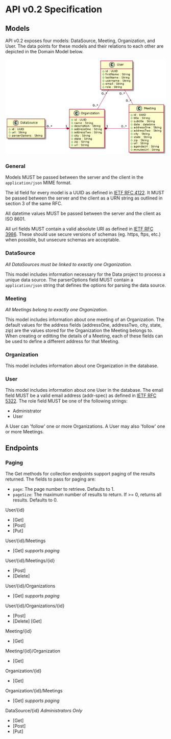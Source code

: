 # API v0.2 Specification

## Models

API v0.2 exposes four models: DataSource, Meeting, Organization, and User. The data points for these models and their relations to each other are depicted in the Domain Model below.

![alt text](./domain-model/domain-model-0.2.png "Domain Model v0.2")

### General

Models MUST be passed between the server and the client in the `application/json` MIME format.

The id field for every model is a UUID as defined in [IETF RFC 4122](https://doi.org/10.17487/RFC4122). It MUST be passed between the server and the client as a URN string as outlined in section 3 of the same RFC.

All datetime values MUST be passed between the server and the client as ISO 8601.

All url fields MUST contain a valid absolute URI as defined in [IETF RFC 3986](https://doi.org/10.17487/RFC3986). These should use secure versions of schemas (eg. https, ftps, etc.) when possible, but unsecure schemas are acceptable.

### DataSource

*All DataSources must be linked to exactly one Organization.*

This model includes information necessary for the Data project to process a unique data source. The parserOptions field MUST contain a `application/json` string that defines the options for parsing the data source.

### Meeting

*All Meetings belong to exactly one Organization.*

This model includes information about one meeting of an Organization. The default values for the address fields (addressOne, addressTwo, city, state, zip) are the values stored for the Organization the Meeting belongs to. When creating or editting the details of a Meeting, each of these fields can be used to define a different address for that Meeting.

### Organization

This model includes information about one Organization in the database.

### User

This model includes information about one User in the database. The email field MUST be a valid email address (addr-spec) as defined in [IETF RFC 5322](https://doi.org/10.17487/RFC5322). The role field MUST be one of the following strings:

* Administrator
* User

A User can 'follow' one or more Organizations. A User may also 'follow' one or more Meetings.

## Endpoints

### Paging

The Get methods for collection endpoints support paging of the results returned. The fields to pass for paging are:

* `page`: The page number to retrieve. Defaults to 1.
* `pageSize`: The maximum number of results to return. If >= 0, returns all results. Defaults to 0.

User/{id}

* [Get]
* [Post]
* [Put]

User/{id}/Meetings

* [Get] *supports paging*

User/{id}/Meetings/{id}

* [Post]
* [Delete]

User/{id}/Organizations

* [Get] *supports paging*

User/{id}/Organizations/{id}

* [Post]
* [Delete]
[Get]

Meeting/{id}

* [Get]

Meeting/{id}/Organization

* [Get]

Organization/{id}

* [Get]

Organization/{id}/Meetings

* [Get] *supports paging*

DataSource/{id}
*Administrators Only*

* [Get]
* [Post]
* [Put]
